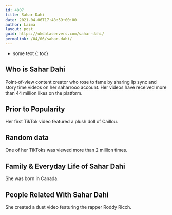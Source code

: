 ```yaml
---
id: 4807
title: Sahar Dahi
date: 2021-04-06T17:48:59+00:00
author: Laima
layout: post
guid: https://ukdataservers.com/sahar-dahi/
permalink: /04/06/sahar-dahi/
---
```


* some text
{: toc}


## Who is Sahar Dahi
                  
                  
                  
Point-of-view content creator who rose to fame by sharing lip sync and story time videos on her saharrooo account. Her videos have received more than 44 million likes on the platform.
                  
              
            
              
            
                
                
                
## Prior to Popularity
                  
                  
                  
Her first TikTok video featured a plush doll of Caillou.
                  
              
            
              
            
                
                
                
## Random data
                  
                  
                  
One of her TikToks was viewed more than 2 million times. 
                  
              
            
              
            
                
                
                
## Family & Everyday Life of Sahar Dahi
                  
                  
                  
She was born in Canada. 
                  
              
            
              
            
                
                
                
## People Related With Sahar Dahi
                  
                  
                  
She created a duet video featuring the rapper Roddy Ricch. 
                  
              
            
              
            
                
              
            
              
              
            
            
              
            
          
          
          